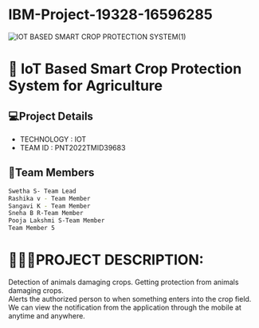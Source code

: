 # IBM-Project-19328-16596285
![IOT BASED SMART CROP PROTECTION SYSTEM(1)](https://user-images.githubusercontent.com/111967006/196667243-58fd76df-d8c6-4525-9de2-78f2cc7568dd.jpg)
# 🌱 IoT Based Smart Crop Protection System for Agriculture
## 💻Project Details
- TECHNOLOGY : IOT        
- TEAM ID : PNT2022TMID39683

## 🍵Team Members

```sh
Swetha S- Team Lead
Rashika v - Team Member
Sangavi K - Team Member
Sneha B R-Team Member
Pooja Lakshmi S-Team Member
Team Member 5
```

# **👩🏻‍💻PROJECT DESCRIPTION:**          
Detection of animals damaging crops.
Getting protection from animals damaging crops.      
Alerts the authorized person to when something enters into the crop field.     
We can view the notification from the application through the mobile at anytime and anywhere.  







